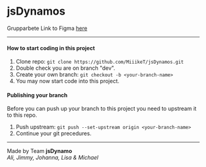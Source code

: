 # jsDynamos
Grupparbete
Link to Figma [here](https://www.figma.com/design/T38Z35ffpnDQ7c4joSTVgj/JS-Dynamos?node-id=0-1&p=f&t=x1xVjQwipK5mQihm-0)

---

#### How to start coding in this project

1. Clone repo: 
```git clone https://github.com/MiiikeT/jsDynamos.git```
2. Double check you are on branch "dev".
3. Create your own branch: 
```git checkout -b <your-branch-name>```
4. You may now start code into this project.

#### Publishing your branch

Before you can push up your branch to this project you need to upstream it to this repo.
1. Push upstream: 
```git push --set-upstream origin <your-branch-name>```
2. Continue your git precedures.

---
Made by Team **jsDynamo**<br />
*Ali, Jimmy, Johanna, Lisa & Michael*
